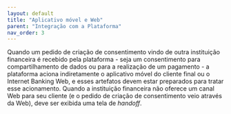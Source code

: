```yaml
---
layout: default
title: "Aplicativo móvel e Web"
parent: "Integração com a Plataforma"
nav_order: 3
---
```


Quando um pedido de criação de consentimento vindo de outra instituição financeira é recebido pela plataforma - seja um consentimento para compartilhamento de dados ou para a realização de um pagamento - a plataforma aciona indiretamente o aplicativo móvel do cliente final ou o Internet Banking Web, e esses artefatos devem estar preparados para tratar esse acionamento. Quando a instituição financeira não oferece um canal Web para seu cliente (e o pedido de criação de consentimento veio através da Web), deve ser exibida uma tela de *handoff*.
